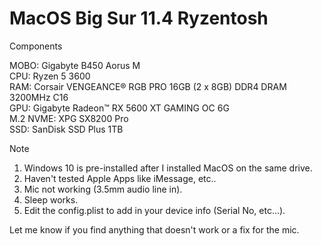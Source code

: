# MacOS Big Sur 11.4 Ryzentosh

Components

MOBO: Gigabyte B450 Aorus M<br />
CPU: Ryzen 5 3600<br />
RAM: Corsair VENGEANCE® RGB PRO 16GB (2 x 8GB) DDR4 DRAM 3200MHz C16<br />
GPU: Gigabyte Radeon™ RX 5600 XT GAMING OC 6G<br />
M.2 NVME: XPG SX8200 Pro<br />
SSD: SanDisk SSD Plus 1TB<br />

Note

1. Windows 10 is pre-installed after I installed MacOS on the same drive.<br />
2. Haven't tested Apple Apps like iMessage, etc..<br />
3. Mic not working (3.5mm audio line in).<br />
4. Sleep works.<br />
5. Edit the config.plist to add in your device info (Serial No, etc...).

Let me know if you find anything that doesn't work or a fix for the mic.
